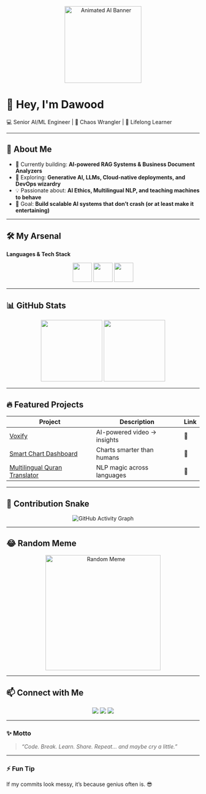 <p align="center">
  <img src="https://media.giphy.com/media/v1.Y2lkPWVjZjA1ZTQ3bGplZGxpdGdvenlrYWI5NzZrOGo3N2RsMTMybzB4amY4aDIwM3V0NyZlcD12MV9naWZzX3NlYXJjaCZjdD1n/4Zgy9QqzWU8C3ugvCa/giphy.gif" alt="Animated AI Banner" height="200"/>
</p>

# 👋 Hey, I'm **Dawood**

💻 Senior AI/ML Engineer | 🚀 Chaos Wrangler | 🌱 Lifelong Learner  

---

## 🧠 About Me
- 🔭 Currently building: **AI-powered RAG Systems & Business Document Analyzers**  
- 🌱 Exploring: **Generative AI, LLMs, Cloud-native deployments, and DevOps wizardry**  
- 💡 Passionate about: **AI Ethics, Multilingual NLP, and teaching machines to behave**  
- 🎯 Goal: **Build scalable AI systems that don’t crash (or at least make it entertaining)**  

---

## 🛠️ My Arsenal

**Languages & Tech Stack**
<p align="center">
  <img src="https://skillicons.dev/icons?i=python,js,cpp" height="50"/>
  <img src="https://skillicons.dev/icons?i=pytorch,tensorflow,langchain,huggingface" height="50"/>
  <img src="https://skillicons.dev/icons?i=aws,docker,kubernetes" height="50"/>
</p>

---

## 📊 GitHub Stats
<p align="center">
  <img src="https://github-readme-stats.vercel.app/api?username=sheikhdawood&show_icons=true&theme=tokyonight" height="160"/>
  <img src="https://github-readme-streak-stats.herokuapp.com/?user=sheikhdawood&theme=tokyonight" height="160"/>
</p>

---

## 🔥 Featured Projects
| Project | Description | Link |
|---------|-------------|------|
| [Voxify](https://github.com/sheikhdawood/Voxify) | AI-powered video → insights | 🔗 |
| [Smart Chart Dashboard](https://github.com/sheikhdawood/ateendance_management) | Charts smarter than humans | 🔗 |
| [Multilingual Quran Translator](https://github.com/sheikhdawood/AI-based-translation) | NLP magic across languages | 🔗 |

---

## 🐍 Contribution Snake
<p align="center">
  <img src="https://github-readme-activity-graph.vercel.app/graph?username=sheikhdawood&theme=react-dark" alt="GitHub Activity Graph" />
</p>

---

## 😂 Random Meme
<p align="center">
  <img src="https://media.giphy.com/media/v1.Y2lkPWVjZjA1ZTQ3ZTEwbDExMzJ6a3R0N3hzZmVjOGNwdHhsbnUyanM4MGVwZTM2Z20yaCZlcD12MV9naWZzX3NlYXJjaCZjdD1n/6arSJwtKZBtWCRzg6d/giphy.gif" alt="Random Meme" height="300"/>
</p>

---

## 📫 Connect with Me
<p align="center">
  <a href="https://linkedin.com/in/dawood-ayoob-sheikh"><img src="https://img.shields.io/badge/LinkedIn-0077B5?style=for-the-badge&logo=linkedin&logoColor=white"/></a>
  <a href="https://twitter.com/_sheikhdawood"><img src="https://img.shields.io/badge/Twitter-1DA1F2?style=for-the-badge&logo=twitter&logoColor=white"/></a>
  <a href="https://dawoodayoobshiekh.netlify.app"><img src="https://img.shields.io/badge/Portfolio-000000?style=for-the-badge&logo=vercel&logoColor=white"/></a>
</p>

---

### ✨ Motto
> *“Code. Break. Learn. Share. Repeat… and maybe cry a little.”*

---

### ⚡ Fun Tip
If my commits look messy, it’s because genius often is. 😎
